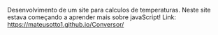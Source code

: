 Desenvolvimento de um site para calculos de temperaturas.
Neste site estava começando a aprender mais sobre javaScript!
Link: https://mateusotto1.github.io/Conversor/
